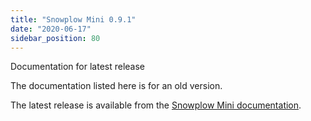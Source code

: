 ```yaml
---
title: "Snowplow Mini 0.9.1"
date: "2020-06-17"
sidebar_position: 80
---
```


Documentation for latest release

The documentation listed here is for an old version.

The latest release is available from the [Snowplow Mini documentation](/docs/migrated/pipeline-components-and-applications/snowplow-mini/).
